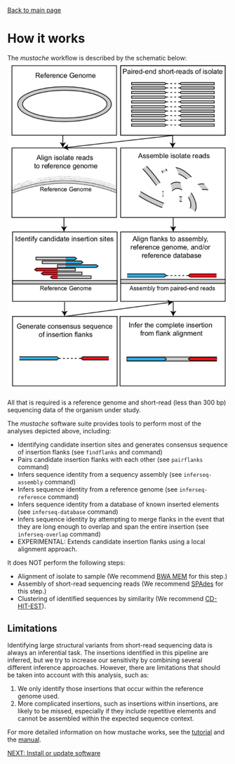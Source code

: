 [Back to main page](../README.md)  

# How it works
The *mustache* workflow is described by the schematic below:
![alt text](img/workflow.png)

All that is required is a reference genome and short-read (less than 300 bp) sequencing data of the organism under study.

The *mustache* software suite provides tools to perform most of the analyses depicted above, including:

* Identifying candidate insertion sites and generates consensus sequence of insertion flanks (see `findflanks` and 
command)
* Pairs candidate insertion flanks with each other (see `pairflanks` command)
* Infers sequence identity from a sequency assembly (see `inferseq-assembly` command)
* Infers sequence identity from a reference genome (see `inferseq-reference` command)
* Infers sequence identity from a database of known inserted elements (see `inferseq-database` command)
* Infers sequence identity by attempting to merge flanks in the event that they are long enough to overlap and span the 
entire insertion (see `inferseq-overlap` command)
* EXPERIMENTAL: Extends candidate insertion flanks using a local alignment approach.

It does NOT perform the following steps:
* Alignment of isolate to sample (We recommend [BWA MEM](http://bio-bwa.sourceforge.net/) for this step.)
* Assembly of short-read sequencing reads (We recommend [SPAdes](http://cab.spbu.ru/software/spades/) for this step.)
* Clustering of identified sequences by similarity (We recommend [CD-HIT-EST](http://weizhongli-lab.org/cd-hit/)).


## Limitations
Identifying large structural variants from short-read sequencing data is always an inferential task. 
The insertions identified in this pipeline are inferred, but we try to increase our sensitivity by combining several 
different inference approaches. However, there are limitations that should be taken into account with this analysis, 
such as:

1. We only identify those insertions that occur within the reference genome used.
2. More complicated insertions, such as insertions within insertions, are likely to be missed, especially if they 
include repetitive elements and cannot be assembled within the expected sequence context.

For more detailed information on how mustache works, see the [tutorial](tutorial.md) and the [manual](manual.md).

[NEXT: Install or update software](install.md)